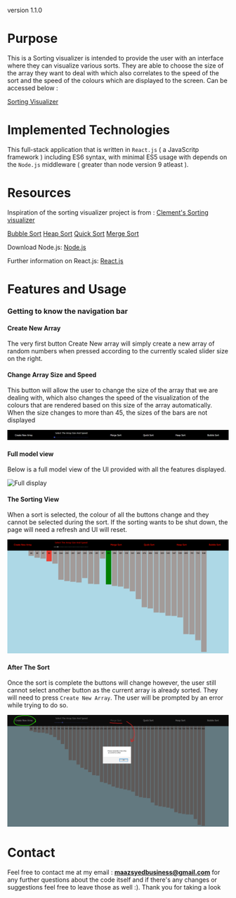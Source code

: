 version 1.1.0 

# Purpose 

This is a Sorting visualizer is intended to provide the user with an interface where they can visualize various sorts. They are able to choose the size of the array they want to deal with which also correlates to the speed of the sort and the speed of the colours which are displayed to the screen. Can be accessed below : 

[Sorting Visualizer](**https://sorting-visualizer1051.herokuapp.com**)

# Implemented Technologies 

This full-stack application that is written in `React.js` ( a JavaScritp framework ) including ES6 syntax, with minimal ES5 usage with depends on the `Node.js` middleware ( greater than node version 9 atleast ). 

# Resources 

Inspiration of the sorting visualizer project is from : 
[Clement's Sorting visualizer](https://clementmihailescu.github.io/Sorting-Visualizer/)

[Bubble Sort](https://www.geeksforgeeks.org/bubble-sort/) 
[Heap Sort](https://www.geeksforgeeks.org/heap-sort/)
[Quick Sort](https://www.geeksforgeeks.org/quick-sort/)
[Merge Sort](https://www.geeksforgeeks.org/merge-sort/)

Download Node.js: 
[Node.js](https://nodejs.org/en/)

Further information on React.js:
[React.js](https://reactjs.org/docs/create-a-new-react-app.html)

# Features and Usage

### Getting to know the navigation bar 

#### Create New Array
The very first button Create New array will simply create a new array of random numbers when pressed according to 
the currently scaled slider size on the right. 

#### Change Array Size and Speed 
This button will allow the user to change the size of the array that we are dealing with, which also changes the speed 
of the visualization of the colours that are rendered based on this size of the array automatically. When the size changes 
to more than 45, the sizes of the bars are not displayed 

![NavBar](Demo/navbar.png)

#### Full model view 
Below is a full model view of the UI provided with all the features displayed. 

![Full display](Demo/fullimage1/png)

#### The Sorting View
When a sort is selected, the colour of all the buttons change and they cannot be selected during the sort. 
If the sorting wants to be shut down, the page will need a refresh and UI will reset. 

![SortingView](Demo/sortingView.png)

#### After The Sort
Once the sort is complete the buttons will change however, the user still cannot select another button 
as the current array is already sorted. They will need to press `Create New Array`. The user will be prompted by an error while trying to do so. 

![AfterSorting](Demo/afterSort.png)

# Contact 
Feel free to contact me at my email : **maazsyedbusiness@gmail.com** for any further questions about the code itself 
and if there's any changes or suggestions feel free to leave those as well :). Thank you for taking a look 



